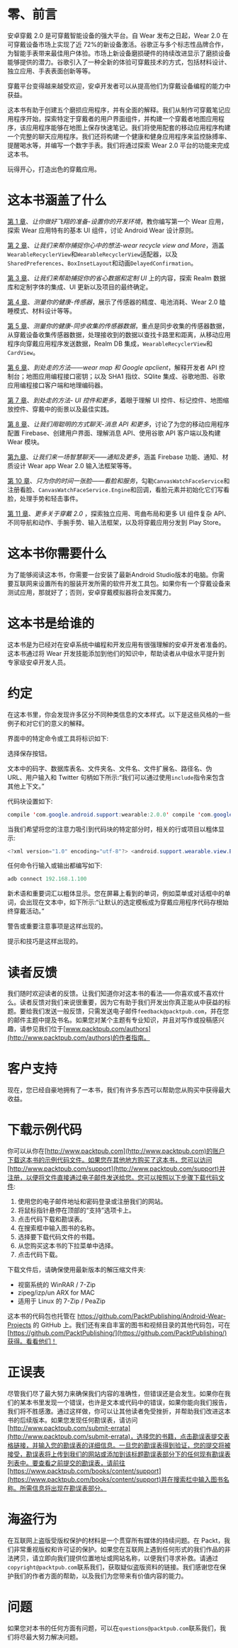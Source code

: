 # 零、前言

安卓穿戴 2.0 是可穿戴智能设备的强大平台。自 Wear 发布之日起，Wear 2.0 在可穿戴设备市场上实现了近 72%的新设备激活。谷歌正与多个标志性品牌合作，为智能手表带来最佳用户体验。市场上新设备磨损硬件的持续改进显示了磨损设备能够提供的潜力。谷歌引入了一种全新的体验可穿戴技术的方式，包括材料设计、独立应用、手表表面创新等等。

穿戴平台变得越来越受欢迎，安卓开发者可以从提高他们为穿戴设备编程的能力中获益。

这本书有助于创建五个磨损应用程序，并有全面的解释。我们从制作可穿戴笔记应用程序开始，探索特定于穿戴者的用户界面组件，并构建一个穿戴者地图应用程序，该应用程序能够在地图上保存快速笔记。我们将使用配套的移动应用程序构建一个完整的聊天应用程序。我们还将构建一个健康和健身应用程序来监控脉搏率、提醒喝水等，并编写一个数字手表。我们将通过探索 Wear 2.0 平台的功能来完成这本书。

玩得开心，打造出色的穿戴应用。

# 这本书涵盖了什么

[第 1 章](01.html#K0RQ0-4c29edad0fa44cd98c59653fa3b7fce0)、*让你做好飞翔的准备-设置你的开发环境*，教你编写第一个 Wear 应用，探索 Wear 应用特有的基本 UI 组件，讨论 Android Wear 设计原则。

[第 2 章](02.html#173720-4c29edad0fa44cd98c59653fa3b7fce0)、*让我们来帮你捕捉你心中的想法-wear recycle view and More*，涵盖`WearableRecyclerView`和`WearableRecyclerView`适配器，以及`SharedPreferences`、`BoxInsetLayout`和动画`DelayedConfirmation`。

[第 3 章](03.html#1Q5IA0-4c29edad0fa44cd98c59653fa3b7fce0)、*让我们来帮助捕捉你的省心数据和定制 UI* 上的内容，探索 Realm 数据库和定制字体的集成、UI 更新以及项目的最终确定。

[第 4 章](05.html#2E6E40-4c29edad0fa44cd98c59653fa3b7fce0)、*测量你的健康-传感器*，展示了传感器的精度、电池消耗、Wear 2.0 瞌睡模式、材料设计等等。

[第 5 章](04.html#23MNU0-4c29edad0fa44cd98c59653fa3b7fce0)、*测量你的健康-同步收集的传感器数据*，重点是同步收集的传感器数据，从穿戴设备收集传感器数据，处理接收到的数据以查找卡路里和距离，从移动应用程序向穿戴应用程序发送数据，Realm DB 集成，`WearableRecyclerView`和`CardView`。

[第 6 章](06.html#2LQIK0-4c29edad0fa44cd98c59653fa3b7fce0)、*到处走的方法——wear map 和 Google apclient*，解释开发者 API 控制台；地图应用编程接口密钥；以及 SHA1 指纹、SQlite 集成、谷歌地图、谷歌应用编程接口客户端和地理编码器。

[第 7 章](07.html#3APV00-4c29edad0fa44cd98c59653fa3b7fce0)、*到处走的方法- UI 控件和更多*，着眼于理解 UI 控件、标记控件、地图缩放控件、穿戴中的街景以及最佳实践。

[第 8 章](08.html#3JCK20-4c29edad0fa44cd98c59653fa3b7fce0)、*让我们用聪明的方式聊天-消息 API 和更多*，讨论了为您的移动应用程序配置 Firebase、创建用户界面、理解消息 API、使用谷歌 API 客户端以及构建 Wear 模块。

[第九章](09.html#3RV940-4c29edad0fa44cd98c59653fa3b7fce0)、*让我们来一场智慧聊天——通知及更多*，涵盖 Firebase 功能、通知、材质设计 Wear app Wear 2.0 输入法框架等等。

[第 10 章](10.html#3VPBC0-4c29edad0fa44cd98c59653fa3b7fce0)、*只为你的时间一张脸——看脸和服务*，勾勒`CanvasWatchFaceService`和注册看脸、`CanvasWatchFaceService.Engine`和回调，看脸元素并初始化它们写看脸，处理手势和轻击事件。

[第 11 章](11.html#49AH00-4c29edad0fa44cd98c59653fa3b7fce0)、*更多关于穿戴 2.0* ，探索独立应用、弯曲布局和更多 UI 组件复杂 API、不同导航和动作、手腕手势、输入法框架，以及将穿戴应用分发到 Play Store。

# 这本书你需要什么

为了能够阅读这本书，你需要一台安装了最新Android Studio版本的电脑。你需要互联网来设置所有的服装开发所需的软件开发工具包。如果你有一个穿戴设备来测试应用，那就好了；否则，安卓穿戴模拟器将会发挥魔力。

# 这本书是给谁的

这本书是为已经对在安卓系统中编程和开发应用有很强理解的安卓开发者准备的。这本书通过将 Wear 开发技能添加到他们的知识中，帮助读者从中级水平提升到专家级安卓开发人员。

# 约定

在这本书里，你会发现许多区分不同种类信息的文本样式。以下是这些风格的一些例子和对它们的意义的解释。

界面中的特定命令或工具将标识如下:

选择保存按钮。

文本中的码字、数据库表名、文件夹名、文件名、文件扩展名、路径名、伪 URL、用户输入和 Twitter 句柄如下所示:“我们可以通过使用`include`指令来包含其他上下文。”

代码块设置如下:

```java
compile 'com.google.android.support:wearable:2.0.0' compile 'com.google.android.gms:play-services-wearable:10.0.1' provided 'com.google.android.wearable:wearable:2.0.0'

```

当我们希望将您的注意力吸引到代码块的特定部分时，相关的行或项目以粗体显示:

```java
<?xml version="1.0" encoding="utf-8"?> <android.support.wearable.view.BoxInsetLayout xmlns:android="http://schemas.android.com/apk/res/android"  xmlns:app="http://schemas.android.com/apk/res-auto"  xmlns:tools="http://schemas.android.com/tools"  android:id="@+id/container"  android:layout_width="match_parent"  android:layout_height="match_parent"  tools:context="com.ashok.packt.wear_note_1.MainActivity"  tools:deviceIds="wear"> </android.support.wearable.view.BoxInsetLayout>

```

任何命令行输入或输出都编写如下:

```java
adb connect 192.168.1.100

```

新术语和重要词汇以粗体显示。您在屏幕上看到的单词，例如菜单或对话框中的单词，会出现在文本中，如下所示:“让默认的选定模板成为穿戴应用程序代码存根始终穿戴活动。”

警告或重要注意事项是这样出现的。

提示和技巧是这样出现的。

# 读者反馈

我们随时欢迎读者的反馈。让我们知道你对这本书的看法——你喜欢或不喜欢什么。读者反馈对我们来说很重要，因为它有助于我们开发出你真正能从中获益的标题。要给我们发送一般反馈，只需发送电子邮件`feedback@packtpub.com`，并在您的邮件主题中提及书名。如果您对某个主题有专业知识，并且对写作或投稿感兴趣，请参见我们位于[www.packtpub.com/authors](http://www.packtpub.com/authors)的作者指南。

# 客户支持

现在，您已经自豪地拥有了一本书，我们有许多东西可以帮助您从购买中获得最大收益。

# 下载示例代码

你可以从你在[http://www.packtpub.com](http://www.packtpub.com)的账户下载这本书的示例代码文件。如果您在其他地方购买了这本书，您可以访问[http://www.packtpub.com/support](http://www.packtpub.com/support)并注册，以便将文件直接通过电子邮件发送给您。您可以按照以下步骤下载代码文件:

1.  使用您的电子邮件地址和密码登录或注册我们的网站。
2.  将鼠标指针悬停在顶部的“支持”选项卡上。
3.  点击代码下载和勘误表。
4.  在搜索框中输入图书的名称。
5.  选择要下载代码文件的书籍。
6.  从您购买这本书的下拉菜单中选择。
7.  点击代码下载。

下载文件后，请确保使用最新版本的解压缩文件夹:

*   视窗系统的 WinRAR / 7-Zip
*   zipeg/izp/un ARX for MAC
*   适用于 Linux 的 7-Zip / PeaZip

这本书的代码包也托管在 https://github.com/PacktPublishing/Android-Wear-Projects 的 GitHub 上。我们还有来自丰富的图书和视频目录的其他代码包，可在[https://github.com/PacktPublishing/](https://github.com/PacktPublishing/)获得。看看他们！

# 正误表

尽管我们尽了最大努力来确保我们内容的准确性，但错误还是会发生。如果你在我们的某本书里发现一个错误，也许是文本或代码中的错误，如果你能向我们报告，我们将不胜感激。通过这样做，你可以让其他读者免受挫折，并帮助我们改进这本书的后续版本。如果您发现任何勘误表，请访问[http://www.packtpub.com/submit-errata](http://www.packtpub.com/submit-errata)，选择您的书籍，点击勘误表提交表格链接，并输入您的勘误表的详细信息。一旦您的勘误表得到验证，您的提交将被接受，勘误表将上传到我们的网站或添加到该标题勘误表部分下的任何现有勘误表列表中。要查看之前提交的勘误表，请前往[https://www.packtpub.com/books/content/support](https://www.packtpub.com/books/content/support)并在搜索栏中输入图书名称。所需信息将出现在勘误表部分。

# 海盗行为

在互联网上盗版受版权保护的材料是一个贯穿所有媒体的持续问题。在 Packt，我们非常重视版权和许可证的保护。如果您在互联网上遇到任何形式的我们作品的非法拷贝，请立即向我们提供位置地址或网站名称，以便我们寻求补救。请通过`copyright@packtpub.com`联系我们，获取疑似盗版资料的链接。我们感谢您在保护我们的作者方面的帮助，以及我们为您带来有价值内容的能力。

# 问题

如果您对本书的任何方面有问题，可以在`questions@packtpub.com`联系我们，我们将尽最大努力解决问题。
